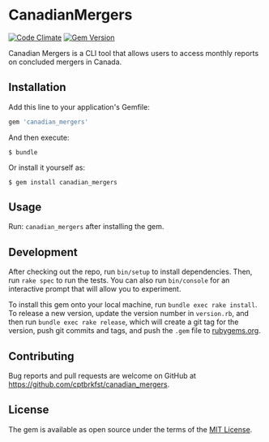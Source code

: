 # CanadianMergers
[![Code Climate](https://img.shields.io/codeclimate/github/kabisaict/flow.svg)](https://codeclimate.com/github/cptbrkfst/canadian_mergers)
[![Gem Version](https://badge.fury.io/rb/canadian_mergers.svg)](https://badge.fury.io/rb/canadian_mergers)

Canadian Mergers is a CLI tool that allows users to access monthly reports on concluded mergers in Canada.

## Installation

Add this line to your application's Gemfile:

```ruby
gem 'canadian_mergers'
```

And then execute:

    $ bundle

Or install it yourself as:

    $ gem install canadian_mergers

## Usage

Run: `canadian_mergers` after installing the gem.

## Development

After checking out the repo, run `bin/setup` to install dependencies. Then, run `rake spec` to run the tests. You can also run `bin/console` for an interactive prompt that will allow you to experiment.

To install this gem onto your local machine, run `bundle exec rake install`. To release a new version, update the version number in `version.rb`, and then run `bundle exec rake release`, which will create a git tag for the version, push git commits and tags, and push the `.gem` file to [rubygems.org](https://rubygems.org).

## Contributing

Bug reports and pull requests are welcome on GitHub at https://github.com/cptbrkfst/canadian_mergers.

## License

The gem is available as open source under the terms of the [MIT License](http://opensource.org/licenses/MIT).
